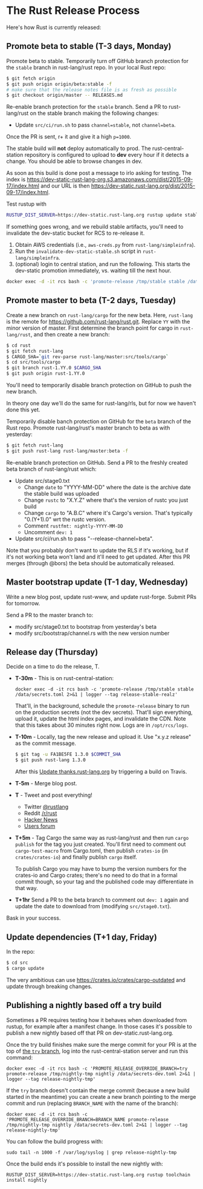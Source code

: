 # The Rust Release Process

Here's how Rust is currently released:

## Promote beta to stable (T-3 days, Monday)

Promote beta to stable. Temporarily turn off GitHub branch protection for the
`stable` branch in rust-lang/rust repo. In your local Rust repo:

```sh
$ git fetch origin
$ git push origin origin/beta:stable -f
# make sure that the release notes file is as fresh as possible
$ git checkout origin/master -- RELEASES.md
```

Re-enable branch protection for the `stable` branch. Send a PR to rust-lang/rust
on the stable branch making the following changes:

- Update `src/ci/run.sh` to pass `channel=stable`, not `channel=beta`.

Once the PR is sent, r+ it and give it a high `p=1000`.

The stable build will **not** deploy automatically to prod. The
rust-central-station repository is configured to upload to **dev** every hour if
it detects a change. You should be able to browse changes in dev.

As soon as this build is done post a message to irlo asking for testing. The
index is
https://dev-static-rust-lang-org.s3.amazonaws.com/dist/2015-09-17/index.html and
our URL is then https://dev-static.rust-lang.org/dist/2015-09-17/index.html.

Test rustup with

```sh
RUSTUP_DIST_SERVER=https://dev-static.rust-lang.org rustup update stable
```

If something goes wrong, and we rebuild stable artifacts, you'll need to
invalidate the dev-static bucket for RCS to re-release it.

1. Obtain AWS credentials (i.e., `aws-creds.py` from `rust-lang/simpleinfra`).
1. Run the `invalidate-dev-static-stable.sh` script in `rust-lang/simpleinfra`.
1.  (optional) login to central station, and run the following. This starts the
    dev-static promotion immediately, vs. waiting till the next hour.

```bash
docker exec -d -it rcs bash -c 'promote-release /tmp/stable stable /data/secrets-dev.toml 2>&1 | logger --tag release-stable'
```

## Promote master to beta (T-2 days, Tuesday)

Create a new branch on `rust-lang/cargo` for the new beta. Here, `rust-lang` is
the remote for https://github.com/rust-lang/rust.git. Replace `YY` with the
minor version of master. First determine the branch point for cargo in
`rust-lang/rust`, and then create a new branch:

```sh
$ cd rust
$ git fetch rust-lang
$ CARGO_SHA=`git rev-parse rust-lang/master:src/tools/cargo`
$ cd src/tools/cargo
$ git branch rust-1.YY.0 $CARGO_SHA
$ git push origin rust-1.YY.0
```

You'll need to temporarily disable branch protection on GitHub to push the new
branch.

In theory one day we'll do the same for rust-lang/rls, but for now we haven't
done this yet.

Temporarily disable banch protection on GitHub for the `beta` branch of the Rust
repo. Promote rust-lang/rust's master branch to beta as with yesterday:

```sh
$ git fetch rust-lang
$ git push rust-lang rust-lang/master:beta -f
```

Re-enable branch protection on GitHub. Send a PR to the freshly created beta
branch of rust-lang/rust which:

- Update src/stage0.txt
  - Change `date` to "YYYY-MM-DD" where the date is the archive date the stable
    build was uploaded
  - Change `rustc` to "X.Y.Z" where that's the version of rustc you just build
  - Change `cargo` to "A.B.C" where it's Cargo's version. That's typically
    "0.(Y+1).0" wrt the rustc version.
  - Comment `rustfmt: nightly-YYYY-MM-DD`
  - Uncomment `dev: 1`
- Update src/ci/run.sh to pass "--release-channel=beta".

Note that you probably don't want to update the RLS if it's working, but if it's
not working beta won't land and it'll need to get updated. After this PR merges
(through @bors) the beta should be automatically released.

## Master bootstrap update (T-1 day, Wednesday)

Write a new blog post, update rust-www, and update rust-forge. Submit PRs for
tomorrow.

Send a PR to the master branch to:

- modify src/stage0.txt to bootstrap from yesterday's beta
- modify src/bootstrap/channel.rs with the new version number

## Release day (Thursday)

Decide on a time to do the release, T.

- **T-30m** - This is on rust-central-station:

  ```
  docker exec -d -it rcs bash -c 'promote-release /tmp/stable stable /data/secrets.toml 2>&1 | logger --tag release-stable-realz'
  ```

  That'll, in the background, schedule the `promote-release` binary to run on
  the production secrets (not the dev secrets). That'll sign everything, upload
  it, update the html index pages, and invalidate the CDN. Note that this takes
  about 30 minutes right now. Logs are in `/opt/rcs/logs`.

- **T-10m** - Locally, tag the new release and upload it. Use "x.y.z release" as
  the commit message.

  ```sh
  $ git tag -u FA1BE5FE 1.3.0 $COMMIT_SHA
  $ git push rust-lang 1.3.0
  ```

  After this [Update thanks.rust-lang.org][update-thanks] by triggering a build
  on Travis.

- **T-5m** - Merge blog post.

- **T** - Tweet and post everything!

  - Twitter [@rustlang](https://twitter.com/rustlang)
  - Reddit [/r/rust](https://www.reddit.com/r/rust/)
  - [Hacker News](https://news.ycombinator.com/)
  - [Users forum](https://users.rust-lang.org/)

- **T+5m** - Tag Cargo the same way as rust-lang/rust and then run
  `cargo publish` for the tag you just created. You'll first need to comment
  out `cargo-test-macro` from Cargo.toml, then publish `crates-io` (in
  `crates/crates-io`) and finally publish `cargo` itself.

  To publish Cargo you may have to bump the version numbers for the crates-io and Cargo crates; there's no need to do that in a formal commit though, so your tag and the published code may differentiate in that way.

- **T+1hr** Send a PR to the beta branch to comment out `dev: 1` again and
  update the date to download from (modifying `src/stage0.txt`).

[update-thanks]: https://travis-ci.com/rust-lang/thanks

Bask in your success.

## Update dependencies (T+1 day, Friday)

In the repo:

```bash
$ cd src
$ cargo update
```

The very ambitious can use https://crates.io/crates/cargo-outdated and update
through breaking changes.

## Publishing a nightly based off a try build

Sometimes a PR requires testing how it behaves when downloaded from rustup, for
example after a manifest change. In those cases it's possible to publish a new
nightly based off that PR on dev-static.rust-lang.org.

Once the try build finishes make sure the merge commit for your PR is at the
top of [the `try` branch][rust-try], log into the rust-central-station server
and run this command:

```
docker exec -d -it rcs bash -c 'PROMOTE_RELEASE_OVERRIDE_BRANCH=try promote-release /tmp/nightly-tmp nightly /data/secrets-dev.toml 2>&1 | logger --tag release-nightly-tmp'
```

If the `try` branch doesn't contain the merge commit (because a new build
started in the meantime) you can create a new branch pointing to the merge
commit and run (replacing `BRANCH_NAME` with the name of the branch):

```
docker exec -d -it rcs bash -c 'PROMOTE_RELEASE_OVERRIDE_BRANCH=BRANCH_NAME promote-release /tmp/nightly-tmp nightly /data/secrets-dev.toml 2>&1 | logger --tag release-nightly-tmp'
```

You can follow the build progress with:

```
sudo tail -n 1000 -f /var/log/syslog | grep release-nightly-tmp
```

Once the build ends it's possible to install the new nightly with:

```
RUSTUP_DIST_SERVER=https://dev-static.rust-lang.org rustup toolchain install nightly
```

[rust-try]: https://github.com/rust-lang/rust/commits/try
